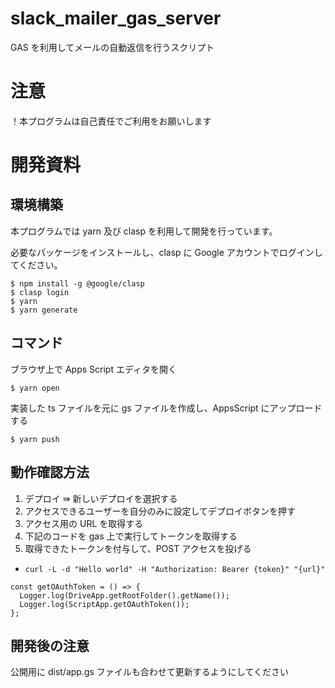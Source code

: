 # slack_mailer_gas_server

GAS を利用してメールの自動返信を行うスクリプト

# 注意

！本プログラムは自己責任でご利用をお願いします

# 開発資料

## 環境構築

本プログラムでは yarn 及び clasp を利用して開発を行っています。

必要なパッケージをインストールし、clasp に Google アカウントでログインしてください。

```
$ npm install -g @google/clasp
$ clasp login
$ yarn
$ yarn generate
```

## コマンド

ブラウザ上で Apps Script エディタを開く

```
$ yarn open
```

実装した ts ファイルを元に gs ファイルを作成し、AppsScript にアップロードする

```
$ yarn push
```

## 動作確認方法

1. デプロイ ⇛ 新しいデプロイを選択する
1. アクセスできるユーザーを自分のみに設定してデプロイボタンを押す
1. アクセス用の URL を取得する
1. 下記のコードを gas 上で実行してトークンを取得する
1. 取得できたトークンを付与して、POST アクセスを投げる

- `curl -L -d "Hello world" -H "Authorization: Bearer {token}" "{url}"`

```
const getOAuthToken = () => {
  Logger.log(DriveApp.getRootFolder().getName());
  Logger.log(ScriptApp.getOAuthToken());
};
```

## 開発後の注意

公開用に dist/app.gs ファイルも合わせて更新するようにしてください
